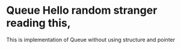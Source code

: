 # Queue Hello random stranger reading this,
This is implementation of Queue without using structure and pointer
